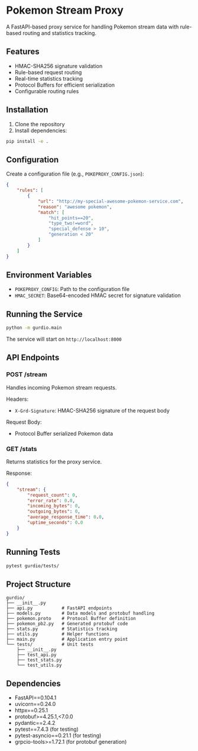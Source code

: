 # Pokemon Stream Proxy

A FastAPI-based proxy service for handling Pokemon stream data with rule-based routing and statistics tracking.

## Features

- HMAC-SHA256 signature validation
- Rule-based request routing
- Real-time statistics tracking
- Protocol Buffers for efficient serialization
- Configurable routing rules

## Installation

1. Clone the repository
2. Install dependencies:
```bash
pip install -e .
```

## Configuration

Create a configuration file (e.g., `POKEPROXY_CONFIG.json`):
```json
{
    "rules": [
        {
            "url": "http://my-special-awesome-pokemon-service.com",
            "reason": "awesome pokemon",
            "match": [
                "hit_points==20",
                "type_two!=word",
                "special_defense > 10",
                "generation < 20"
            ]
        }
    ]
}
```

## Environment Variables

- `POKEPROXY_CONFIG`: Path to the configuration file
- `HMAC_SECRET`: Base64-encoded HMAC secret for signature validation

## Running the Service

```bash
python -m gurdio.main
```

The service will start on `http://localhost:8000`

## API Endpoints

### POST /stream
Handles incoming Pokemon stream requests.

Headers:
- `X-Grd-Signature`: HMAC-SHA256 signature of the request body

Request Body:
- Protocol Buffer serialized Pokemon data

### GET /stats
Returns statistics for the proxy service.

Response:
```json
{
    "stream": {
        "request_count": 0,
        "error_rate": 0.0,
        "incoming_bytes": 0,
        "outgoing_bytes": 0,
        "average_response_time": 0.0,
        "uptime_seconds": 0.0
    }
}
```

## Running Tests

```bash
pytest gurdio/tests/
```

## Project Structure

```
gurdio/
├── __init__.py
├── api.py           # FastAPI endpoints
├── models.py        # Data models and protobuf handling
├── pokemon.proto    # Protocol Buffer definition
├── pokemon_pb2.py   # Generated protobuf code
├── stats.py         # Statistics tracking
├── utils.py         # Helper functions
├── main.py          # Application entry point
└── tests/           # Unit tests
    ├── __init__.py
    ├── test_api.py
    ├── test_stats.py
    └── test_utils.py
```

## Dependencies

- FastAPI==0.104.1
- uvicorn==0.24.0
- httpx==0.25.1
- protobuf>=4.25.1,<7.0.0
- pydantic==2.4.2
- pytest==7.4.3 (for testing)
- pytest-asyncio==0.21.1 (for testing)
- grpcio-tools>=1.72.1 (for protobuf generation) 